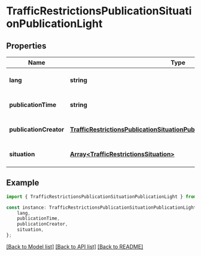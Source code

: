 # TrafficRestrictionsPublicationSituationPublicationLight


## Properties

Name | Type | Description | Notes
------------ | ------------- | ------------- | -------------
**lang** | **string** |  | [optional] [default to undefined]
**publicationTime** | **string** |  | [optional] [default to undefined]
**publicationCreator** | [**TrafficRestrictionsPublicationSituationPublicationLightPublicationCreator**](TrafficRestrictionsPublicationSituationPublicationLightPublicationCreator.md) |  | [optional] [default to undefined]
**situation** | [**Array&lt;TrafficRestrictionsSituation&gt;**](TrafficRestrictionsSituation.md) |  | [optional] [default to undefined]

## Example

```typescript
import { TrafficRestrictionsPublicationSituationPublicationLight } from 'golemio-api';

const instance: TrafficRestrictionsPublicationSituationPublicationLight = {
    lang,
    publicationTime,
    publicationCreator,
    situation,
};
```

[[Back to Model list]](../README.md#documentation-for-models) [[Back to API list]](../README.md#documentation-for-api-endpoints) [[Back to README]](../README.md)
